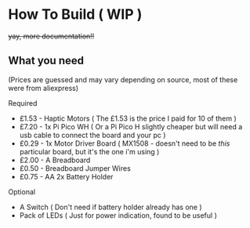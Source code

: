 # How To Build ( WIP )

~~yay, more documentation!!~~

## What you need

(Prices are guessed and may vary depending on source, most of these were from aliexpress)

Required
- £1.53 - Haptic Motors ( The £1.53 is the price I paid for 10 of them )
- £7.20 - 1x Pi Pico WH ( Or a Pi Pico H slightly cheaper but will need a usb cable to connect the board and your pc )
- £0.29 - 1x Motor Driver Board ( MX1508 - doesn't need to be *this* particular board, but it's the one i'm using )
- £2.00 - A Breadboard
- £0.50 - Breadboard Jumper Wires
- £0.75 - AA 2x Battery Holder

Optional
- A Switch  ( Don't need if battery holder already has one )
- Pack of LEDs ( Just for power indication, found to be useful )
